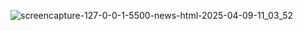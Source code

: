 ![screencapture-127-0-0-1-5500-news-html-2025-04-09-11_03_52](https://github.com/user-attachments/assets/ea4b157c-e999-4d2b-83ed-5bad2fe8597e)
